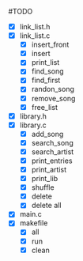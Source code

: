 #TODO

- [x] link_list.h
- [x] link_list.c
  - [x] insert_front
  - [x] insert
  - [x] print_list
  - [x] find_song
  - [x] find_first
  - [x] randon_song
  - [x] remove_song
  - [x] free_list

- [x] library.h
- [x] library.c
  - [x] add_song
  - [x] search_song
  - [x] search_artist
  - [x] print_entries
  - [x] print_artist
  - [x] print_lib
  - [x] shuffle
  - [x] delete
  - [x] delete all

- [x] main.c
- [x] makefile
  - [x] all
  - [x] run
  - [x] clean